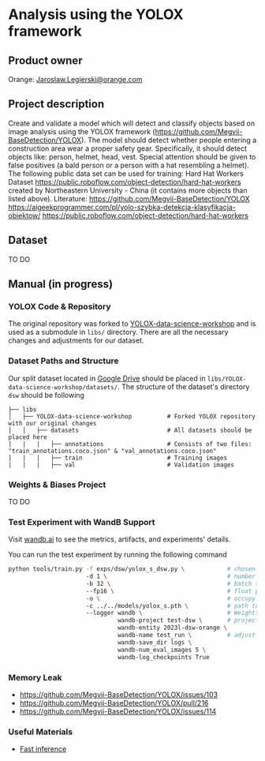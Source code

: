 # Analysis using the YOLOX framework

## Product owner
Orange: Jaroslaw.Legierski@orange.com 

## Project description
Create and validate a model which will detect and classify objects based on image analysis using the YOLOX framework (https://github.com/Megvii-BaseDetection/YOLOX). The model should detect whether people entering a construction area wear a proper safety gear. Specifically, it should detect objects like: person, helmet, head, vest. Special attention should be given to false positives (a bald person or a person with a hat resembling a helmet). The following public data set can be used for training:  Hard Hat Workers Dataset https://public.roboflow.com/object-detection/hard-hat-workers created by Northeastern University - China (it contains more objects than listed above).  LIterature: https://github.com/Megvii-BaseDetection/YOLOX   
https://aigeekprogrammer.com/pl/yolo-szybka-detekcja-klasyfikacja-obiektow/
https://public.roboflow.com/object-detection/hard-hat-workers

## Dataset

TO DO

## Manual (in progress)


### YOLOX Code & Repository
The original repository was forked to [YOLOX-data-science-workshop](https://github.com/marneusz/YOLOX-data-science-workshop) and is used as a submodule in `libs/` directory. There are all the necessary changes and adjustments for our dataset.

### Dataset Paths and Structure

Our split dataset located in [Google Drive](https://drive.google.com/drive/folders/1KufKNQjidhyof_Y2MBmjcDlDlXcvlCCj) should be placed in `libs/YOLOX-data-science-workshop/datasets/`. The structure of the dataset's directory `dsw` should be following

```
├── libs                    
│   ├── YOLOX-data-science-workshop          # Forked YOLOX repository with our original changes
│   │   ├── datasets                         # All datasets should be placed here
|   |   |   ├── annotations                  # Consists of two files: "train_annotations.coco.json" & "val_annotations.coco.json"
|   |   |   ├── train                        # Training images
|   |   |   ├── val                          # Validation images
```

### Weights & Biases Project

TO DO

### Test Experiment with WandB Support
Visit [wandb.ai](wandb.ai) to see the metrics, artifacts, and experiments' details.

You can run the test experiment by running the following command
```bash
python tools/train.py -f exps/dsw/yolox_s_dsw.py \            # chosen experiment
                      -d 1 \                                  # number of GPUs available
                      -b 32 \                                 # batch size
                      --fp16 \                                # float precision
                      -o \                                    # occupy GPU for training
                      -c ../../models/yolox_s.pth \           # path to chosen model (adjust to your own paths
                      --logger wandb \                        # Weights & Biases configuration
                               wandb-project test-dsw \       # project name
                               wandb-entity 2023l-dsw-orange \ 
                               wandb-name test_run \          # adjust the run name
                               wandb-save_dir logs \
                               wandb-num_eval_images 5 \
                               wandb-log_checkpoints True 
```

### Memory Leak 

- https://github.com/Megvii-BaseDetection/YOLOX/issues/103
- https://github.com/Megvii-BaseDetection/YOLOX/pull/216
- https://github.com/Megvii-BaseDetection/YOLOX/issues/114


### Useful Materials
- [Fast inference](https://dicksonneoh.com/portfolio/how_to_10x_your_od_model_and_deploy_50fps_cpu/#-modeling-with-yolox)

